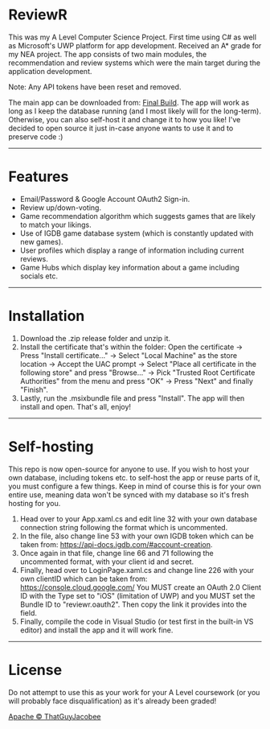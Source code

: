 # ReviewR
This was my A Level Computer Science Project. First time using C# as well as Microsoft's UWP platform for app development. Received an A* grade for my NEA project.
The app consists of two main modules, the recommendation and review systems which were the main target during the application development. 

Note: Any API tokens have been reset and removed. 

The main app can be downloaded from: [Final Build](https://github.com/ThatGuyJacobee/ReviewR/releases/tag/v1.0-final). The app will work as long as I keep the database running (and I most likely will for the long-term). Otherwise, you can also self-host it and change it to how you like! I've decided to open source it just in-case anyone wants to use it and to preserve code :)

---
# Features
- Email/Password & Google Account OAuth2 Sign-in.
- Review up/down-voting.
- Game recommendation algorithm which suggests games that are likely to match your likings.
- Use of IGDB game database system (which is constantly updated with new games).
- User profiles which display a range of information including current reviews.
- Game Hubs which display key information about a game including socials etc.

---
# Installation
1) Download the .zip release folder and unzip it.
2) Install the certificate that's within the folder: Open the certificate -> Press "Install certificate..." -> Select "Local Machine" as the store location -> Accept the UAC prompt -> Select "Place all certificate in the following store" and press "Browse..." -> Pick "Trusted Root Certificate Authorities" from the menu and press "OK" -> Press "Next" and finally "Finish".
3) Lastly, run the .msixbundle file and press "Install". The app will then install and open. That's all, enjoy!


---
# Self-hosting
This repo is now open-source for anyone to use. If you wish to host your own database, including tokens etc. to self-host the app or reuse parts of it, you must configure a few things. Keep in mind of course this is for your own entire use, meaning data won't be synced with my database so it's fresh hosting for you.

1) Head over to your App.xaml.cs and edit line 32 with your own database connection string following the format which is uncommented.
2) In the file, also change line 53 with your own IGDB token which can be taken from: https://api-docs.igdb.com/#account-creation.
3) Once again in that file, change line 66 and 71 following the uncommented format, with your client id and secret.
4) Finally, head over to LoginPage.xaml.cs and change line 226 with your own clientID which can be taken from: https://console.cloud.google.com/ 
You MUST create an OAuth 2.0 Client ID with the Type set to "iOS" (limitation of UWP) and you MUST set the Bundle ID to "reviewr.oauth2". Then copy the link it provides into the field.
5) Finally, compile the code in Visual Studio (or test first in the built-in VS editor) and install the app and it will work fine.

---
# License
Do not attempt to use this as your work for your A Level coursework (or you will probably face disqualification) as it's already been graded!

[Apache © ThatGuyJacobee](./LICENSE.md)
